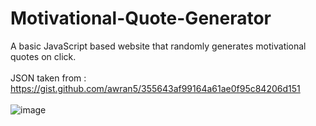 # Motivational-Quote-Generator
A basic JavaScript based website that randomly generates motivational quotes on click.  
<br>
JSON taken from : https://gist.github.com/awran5/355643af99164a61ae0f95c84206d151
<br>
<br>
![image](https://user-images.githubusercontent.com/105808186/198561660-a22df2d6-734e-49a7-81c6-dc67326d956d.png)

